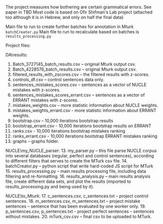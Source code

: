 The project measures how bothering are certain grammatical errors.
See paper in TBD
Most code is based on Ofir Shifman's Lab project (attached too although it is in Hebrew, and only on half the final data)

Main file to run to create further batches for annotation in Mturk `batchCreator.py`
Main file to run to recalculate based on batches is `results_processing.py`

Project files:

DA\results:
1.	Batch_3727145_batch_results.csv – original Mturk output csv.
2.	Batch_4228576_batch_results.csv – original Mturk output csv.
3.	filtered_results_with_zscores.csv – the filtered results with z-scores.
4.	controls_df.csv – control sentences data only.
5.	sentences_mistakes_scores.csv – sentences as a vector of NUCLE mistakes with z-scores.
6.	sentences_mistakes_scores_errant.csv – sentences as a vector of ERRANT mistakes with z-scores.
7.	mistakes_weights.csv – more statistic information about NUCLE weights.
8.	mistakes_weights_errant.csv - more statistic information about ERRANT weights.
9.	bootstrap.csv – 10,000 iterations bootstrap results
10.	bootstrap_errant.csv - 10,000 iterations bootstrap results on ERRANT
11.	ranks.csv - 10,000 iterations bootstrap mistakes ranking
12.	ranks_errant.csv - 10,000 iterations bootstrap ERRANT mistakes ranking
13.	graphs – graphs folder.

NUCLE\my_NUCLE_parser:
13.	my_parser.py – this file parse NUCLE corpus into several databases (regular, perfect and control sentences), according to different filters that serves to create the MTurk csv file.
14.	batchCreator.py – python script that write hard-coded JS script for MTurk
15.	results_processing.py – main results processing file, including data filtering and re-formatting.
16.	results_analysis.py – main results analysis file, create different data sets, and plot the results (imported to results_processing.py and being used by it).

NUCLE\to_Mturk:
17.	c_sentences.csv, c_sentences.txt – project control sentences.
18.	m_sentences.csv, m_sentences.txt – project mistake sentences – sentence that has been evaluated by one worker only.
19.	p_sentences.csv, p_sentences.txt - project perfect sentences – sentences without mistakes.
20.	mTurk_csv.csv – final csv to be uploaded to MTurk.

